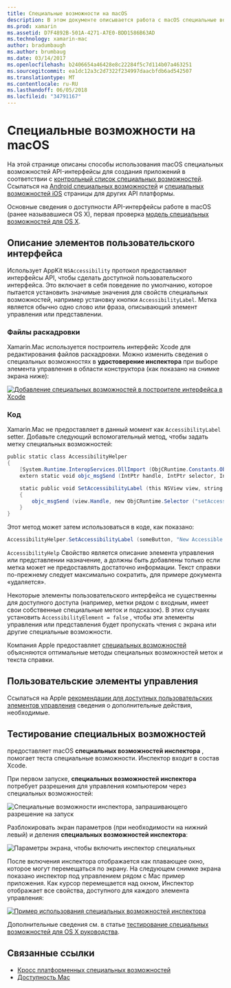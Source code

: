 ```yaml
---
title: Специальные возможности на macOS
description: В этом документе описывается работа с macOS специальные возможности в приложении Xamarin.Mac. В нем описывается описания элементов пользовательского интерфейса в раскадровках и кода, пользовательские элементы управления и тестирования специальных возможностей.
ms.prod: xamarin
ms.assetid: D7F4892B-501A-4271-A7E0-BDD1586B63AD
ms.technology: xamarin-mac
author: bradumbaugh
ms.author: brumbaug
ms.date: 03/14/2017
ms.openlocfilehash: b2406654a46428e8c22284f5c7d114b07a463251
ms.sourcegitcommit: ea1dc12a3c2d7322f234997daacbfdb6ad542507
ms.translationtype: MT
ms.contentlocale: ru-RU
ms.lasthandoff: 06/05/2018
ms.locfileid: "34791167"
---
```

# <a name="accessibility-on-macos"></a>Специальные возможности на macOS

На этой странице описаны способы использования macOS специальных возможностей API-интерфейсы для создания приложений в соответствии с [контрольный список специальных возможностей](~/cross-platform/app-fundamentals/accessibility.md).
Ссылаться на [Android специальных возможностей](~/android/app-fundamentals/accessibility.md) и [специальных возможностей iOS](~/ios/app-fundamentals/accessibility.md) страницы для других API платформы.

Основные сведения о доступности API-интерфейсы работе в macOS (ранее называвшиеся OS X), первая проверка [модель специальных возможностей для OS X](https://developer.apple.com/library/mac/documentation/Accessibility/Conceptual/AccessibilityMacOSX/OSXAXmodel.html).

## <a name="describing-ui-elements"></a>Описание элементов пользовательского интерфейса

Использует AppKit `NSAccessibility` протокол предоставляют интерфейсы API, чтобы сделать доступной пользовательского интерфейса. Это включает в себя поведение по умолчанию, которое пытается установить значимые значения для свойств специальных возможностей, например установку кнопки `AccessibilityLabel`. Метка является обычно одно слово или фраза, описывающий элемент управления или представлении.

### <a name="storyboard-files"></a>Файлы раскадровки

Xamarin.Mac используется построитель интерфейс Xcode для редактирования файлов раскадровки.
Можно изменить сведения о специальных возможностях в **удостоверение инспектора** при выборе элемента управления в области конструктора (как показано на снимке экрана ниже):

[![Добавление специальных возможностей в построителе интерфейса в Xcode](accessibility-images/xcode.png "Добавление специальных возможностей в построителе интерфейса в Xcode")](accessibility-images/xcode-large.png#lightbox)

### <a name="code"></a>Код

Xamarin.Mac не предоставляет в данный момент как `AccessibilityLabel` setter.  Добавьте следующий вспомогательный метод, чтобы задать метку специальных возможностей:

```csharp
public static class AccessibilityHelper
{
    [System.Runtime.InteropServices.DllImport (ObjCRuntime.Constants.ObjectiveCLibrary)]
    extern static void objc_msgSend (IntPtr handle, IntPtr selector, IntPtr label);

    static public void SetAccessibilityLabel (this NSView view, string value)
    {
        objc_msgSend (view.Handle, new ObjCRuntime.Selector ("setAccessibilityLabel:").Handle, new NSString (value).Handle);
    }
}
```

Этот метод может затем использоваться в коде, как показано:

```csharp
AccessibilityHelper.SetAccessibilityLabel (someButton, "New Accessible Description");
```

`AccessibilityHelp` Свойство является описание элемента управления или представлении назначение, а должны быть добавлены только если метка может не предоставлять достаточно информации. Текст справки по-прежнему следует максимально сократить, для примере документа «удаляется».

Некоторые элементы пользовательского интерфейса не существенны для доступного доступа (например, метки рядом с входным, имеет свои собственные специальные меток и подсказок).
В этих случаях установить `AccessibilityElement = false` , чтобы эти элементы управления или представления будет пропускать чтения с экрана или другие специальные возможности.

Компания Apple предоставляет [специальных возможностей](https://developer.apple.com/library/mac/documentation/Accessibility/Conceptual/AccessibilityMacOSX/EnhancingtheAccessibilityofStandardAppKitControls.html) объясняются оптимальные методы специальных возможностей меток и текста справки.

## <a name="custom-controls"></a>Пользовательские элементы управления

Ссылаться на Apple [рекомендации для доступных пользовательских элементов управления](https://developer.apple.com/library/mac/documentation/Accessibility/Conceptual/AccessibilityMacOSX/ImplementingAccessibilityforCustomControls.html) сведения о дополнительные действия, необходимые.

## <a name="testing-accessibility"></a>Тестирование специальных возможностей

предоставляет macOS **специальных возможностей инспектора** , помогает теста специальные возможности. Инспектор входит в состав Xcode.

При первом запуске, **специальных возможностей инспектора** потребует разрешения для управления компьютером через специальных возможностей:

![Специальные возможности инспектора, запрашивающего разрешение на запуск](accessibility-images/accessibility-inspector-1.png "инспектора специальных возможностей, запрашивающего разрешение на выполнение")

Разблокировать экран параметров (при необходимости на нижний левый) и деления **специальных возможностей инспектора**:

![Параметры экрана, чтобы включить инспектор специальных](accessibility-images/accessibility-inspector-2.png "параметры экрана, чтобы включить инспектор специальных возможностей")

После включения инспектора отображается как плавающее окно, которое могут перемещаться по экрану. На следующем снимке экрана показано инспектор под управлением рядом с Mac пример приложения. Как курсор перемещается над окном, Инспектор отображает все свойства, доступного для каждого элемента управления:

[![Пример использования специальных возможностей инспектора](accessibility-images/accessibility-example.png "выполняется пример инспектора специальных возможностей")](accessibility-images/accessibility-example-large.png#lightbox)

Дополнительные сведения см. в статье [тестирование специальных возможностей для OS X руководства](https://developer.apple.com/library/mac/documentation/Accessibility/Conceptual/AccessibilityMacOSX/OSXAXTestingApps.html).



## <a name="related-links"></a>Связанные ссылки

- [Кросс платформенных специальных возможностей](~/cross-platform/app-fundamentals/accessibility.md)
- [Доступность Mac](https://www.apple.com/accessibility/mac/)

